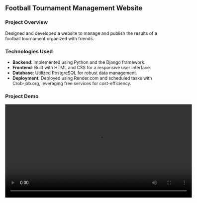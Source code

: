 ## Football Tournament Management Website

### Project Overview
Designed and developed a website to manage and publish the results of a football tournament organized with friends.

### Technologies Used
- **Backend**: Implemented using Python and the Django framework.
- **Frontend**: Built with HTML and CSS for a responsive user interface.
- **Database**: Utilized PostgreSQL for robust data management.
- **Deployment**: Deployed using Render.com and scheduled tasks with Crob-job.org, leveraging free services for cost-efficiency.

### Project Demo
<video width="600" controls>
  <source src="./football_tournament/tournament/static/video/CM.mp4" type="video/mp4">
  Your browser does not support the video tag.
</video>